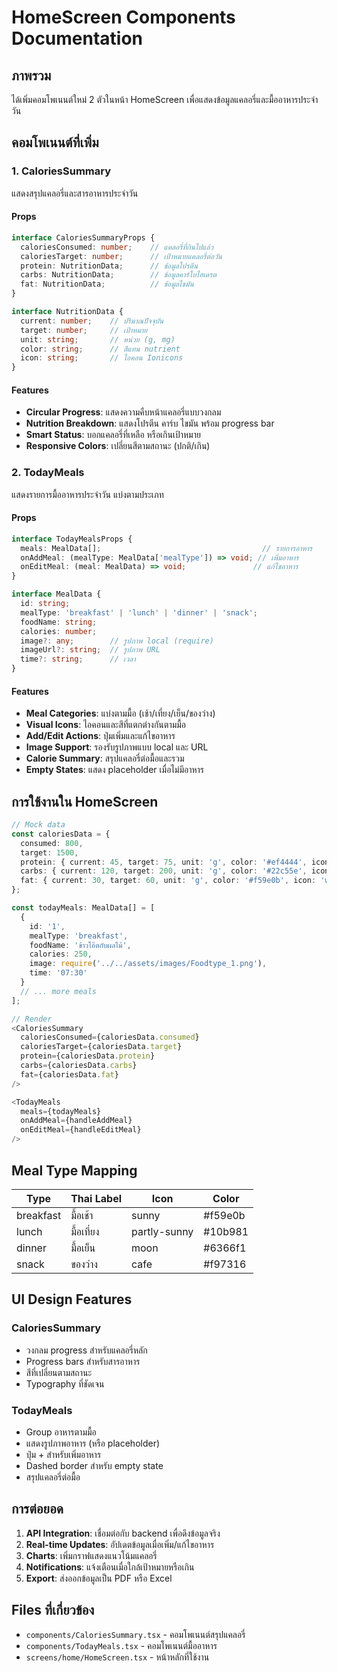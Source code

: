 # HomeScreen Components Documentation

## ภาพรวม

ได้เพิ่มคอมโพเนนต์ใหม่ 2 ตัวในหน้า HomeScreen เพื่อแสดงข้อมูลแคลอรี่และมื้ออาหารประจำวัน

## คอมโพเนนต์ที่เพิ่ม

### 1. CaloriesSummary

แสดงสรุปแคลอรี่และสารอาหารประจำวัน

#### Props
```typescript
interface CaloriesSummaryProps {
  caloriesConsumed: number;    // แคลอรี่ที่กินไปแล้ว
  caloriesTarget: number;      // เป้าหมายแคลอรี่ต่อวัน
  protein: NutritionData;      // ข้อมูลโปรตีน
  carbs: NutritionData;        // ข้อมูลคาร์โบไฮเดรต
  fat: NutritionData;          // ข้อมูลไขมัน
}

interface NutritionData {
  current: number;    // ปริมาณปัจจุบัน
  target: number;     // เป้าหมาย
  unit: string;       // หน่วย (g, mg)
  color: string;      // สีแทน nutrient
  icon: string;       // ไอคอน Ionicons
}
```

#### Features
- **Circular Progress**: แสดงความคืบหน้าแคลอรี่แบบวงกลม
- **Nutrition Breakdown**: แสดงโปรตีน คาร์บ ไขมัน พร้อม progress bar
- **Smart Status**: บอกแคลอรี่ที่เหลือ หรือเกินเป้าหมาย
- **Responsive Colors**: เปลี่ยนสีตามสถานะ (ปกติ/เกิน)

### 2. TodayMeals

แสดงรายการมื้ออาหารประจำวัน แบ่งตามประเภท

#### Props
```typescript
interface TodayMealsProps {
  meals: MealData[];                                    // รายการอาหาร
  onAddMeal: (mealType: MealData['mealType']) => void; // เพิ่มอาหาร
  onEditMeal: (meal: MealData) => void;               // แก้ไขอาหาร
}

interface MealData {
  id: string;
  mealType: 'breakfast' | 'lunch' | 'dinner' | 'snack';
  foodName: string;
  calories: number;
  image?: any;        // รูปภาพ local (require)
  imageUrl?: string;  // รูปภาพ URL
  time?: string;      // เวลา
}
```

#### Features
- **Meal Categories**: แบ่งตามมื้อ (เช้า/เที่ยง/เย็น/ของว่าง)
- **Visual Icons**: ไอคอนและสีที่แตกต่างกันตามมื้อ
- **Add/Edit Actions**: ปุ่มเพิ่มและแก้ไขอาหาร
- **Image Support**: รองรับรูปภาพแบบ local และ URL
- **Calorie Summary**: สรุปแคลอรี่ต่อมื้อและรวม
- **Empty States**: แสดง placeholder เมื่อไม่มีอาหาร

## การใช้งานใน HomeScreen

```typescript
// Mock data
const caloriesData = {
  consumed: 800,
  target: 1500,
  protein: { current: 45, target: 75, unit: 'g', color: '#ef4444', icon: 'fitness' },
  carbs: { current: 120, target: 200, unit: 'g', color: '#22c55e', icon: 'leaf' },
  fat: { current: 30, target: 60, unit: 'g', color: '#f59e0b', icon: 'water' }
};

const todayMeals: MealData[] = [
  {
    id: '1',
    mealType: 'breakfast',
    foodName: 'ข้าวโอ๊ตกับผลไม้',
    calories: 250,
    image: require('../../assets/images/Foodtype_1.png'),
    time: '07:30'
  }
  // ... more meals
];

// Render
<CaloriesSummary
  caloriesConsumed={caloriesData.consumed}
  caloriesTarget={caloriesData.target}
  protein={caloriesData.protein}
  carbs={caloriesData.carbs}
  fat={caloriesData.fat}
/>

<TodayMeals
  meals={todayMeals}
  onAddMeal={handleAddMeal}
  onEditMeal={handleEditMeal}
/>
```

## Meal Type Mapping

| Type | Thai Label | Icon | Color |
|------|------------|------|-------|
| breakfast | มื้อเช้า | sunny | #f59e0b |
| lunch | มื้อเที่ยง | partly-sunny | #10b981 |
| dinner | มื้อเย็น | moon | #6366f1 |
| snack | ของว่าง | cafe | #f97316 |

## UI Design Features

### CaloriesSummary
- วงกลม progress สำหรับแคลอรี่หลัก
- Progress bars สำหรับสารอาหาร
- สีที่เปลี่ยนตามสถานะ
- Typography ที่ชัดเจน

### TodayMeals
- Group อาหารตามมื้อ
- แสดงรูปภาพอาหาร (หรือ placeholder)
- ปุ่ม + สำหรับเพิ่มอาหาร
- Dashed border สำหรับ empty state
- สรุปแคลอรี่ต่อมื้อ

## การต่อยอด

1. **API Integration**: เชื่อมต่อกับ backend เพื่อดึงข้อมูลจริง
2. **Real-time Updates**: อัปเดตข้อมูลเมื่อเพิ่ม/แก้ไขอาหาร
3. **Charts**: เพิ่มกราฟแสดงแนวโน้มแคลอรี่
4. **Notifications**: แจ้งเตือนเมื่อใกล้เป้าหมายหรือเกิน
5. **Export**: ส่งออกข้อมูลเป็น PDF หรือ Excel

## Files ที่เกี่ยวข้อง

- `components/CaloriesSummary.tsx` - คอมโพเนนต์สรุปแคลอรี่
- `components/TodayMeals.tsx` - คอมโพเนนต์มื้ออาหาร
- `screens/home/HomeScreen.tsx` - หน้าหลักที่ใช้งาน
